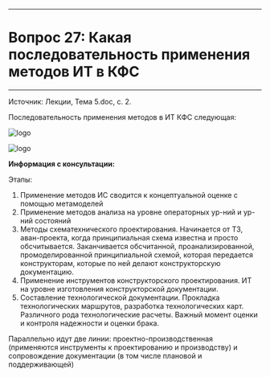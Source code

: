 ___
# Вопрос 27: Какая последовательность применения методов ИТ в КФС
___

Источник: Лекции, Тема 5.doc, с. 2.

Последовательность применения методов в ИТ КФС следующая:

![logo](../resources/imgs/27-0.jpg)

![logo](../resources/imgs/27-1.jpg)

**Информация с консультации:**

Этапы:

1. Применение методов ИС сводится к концептуальной оценке с помощью метамоделей
2. Применение методов анализа на уровне операторных ур-ний и ур-ний состояний
3. Методы схематехнического проектирования. Начинается от ТЗ, аван-проекта, когда принципиальная схема известна и просто обсчитывается. Заканчивается обсчитанной, проанализированной, промоделированной принципиальной схемой, которая передается конструкторам, которые по ней делают конструкторскую документацию.
4. Применение инструментов конструкторского проектирования. ИТ на уровне изготовления конструкторской документации.
5. Составление технологической документации. Прокладка технологических маршрутов, разработка технологических карт. Различного рода технологические расчеты. Важный момент оценки и контроля надежности и оценки брака.

Параллельно идут две линии: проектно-производственная (применяются инструменты к проектированию и производству) и сопровождение документации (в том числе плановой и поддерживающей)
